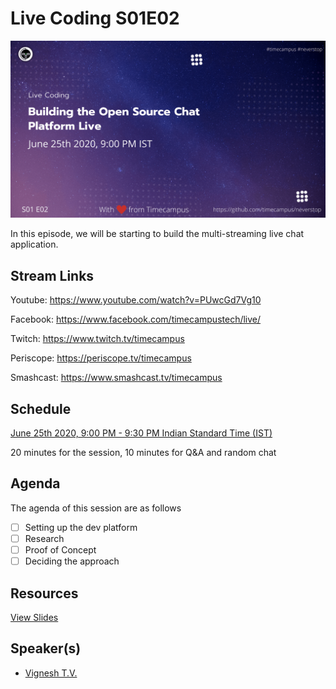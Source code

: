 # Live Coding S01E02

[![alt text](LC-S01E02.png "Watch/Subscribe to the video")](https://www.youtube.com/watch?v=PUwcGd7Vg10)

In this episode, we will be starting to build the multi-streaming live chat application.

## Stream Links

Youtube: https://www.youtube.com/watch?v=PUwcGd7Vg10

Facebook: https://www.facebook.com/timecampustech/live/

Twitch: https://www.twitch.tv/timecampus


Periscope: https://periscope.tv/timecampus

Smashcast: https://www.smashcast.tv/timecampus

## Schedule

[June 25th 2020, 9:00 PM - 9:30 PM Indian Standard Time (IST)](https://calendar.google.com/event?action=TEMPLATE&tmeid=MHRkdGY1ZmRha3VybXNoaG10ZDJkY28xbGNfMjAyMDA2MjVUMTUzMDAwWiB0aW1lY2FtcHVzLmNvbV8zaHE0cHRrczBsZTJybmQwajAxbzYwMTRhZ0Bn&tmsrc=timecampus.com_3hq4ptks0le2rnd0j01o6014ag%40group.calendar.google.com&scp=ALL)

20 minutes for the session, 10 minutes for Q&A and random chat

## Agenda

The agenda of this session are as follows

- [ ] Setting up the dev platform
- [ ] Research
- [ ] Proof of Concept
- [ ] Deciding the approach

## Resources

[View Slides](https://docs.google.com/presentation/d/1Fa8vU8MH4xyUKyKmNbKH7IkK0paNdGnzRaLh1JrZTic/edit?usp=sharing)

## Speaker(s)

- [Vignesh T.V.](http://tvvignesh.com/)
